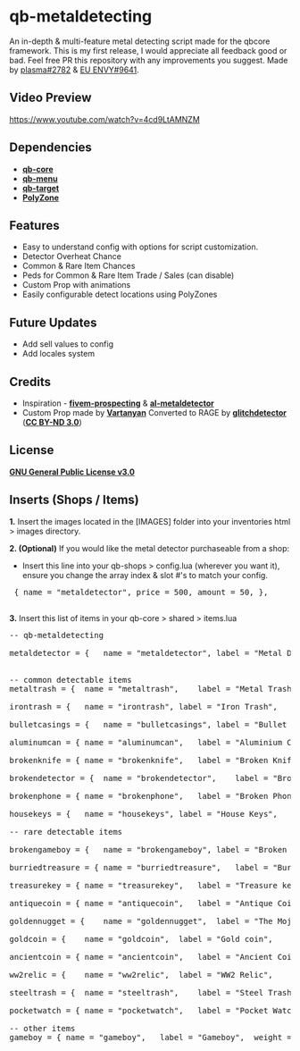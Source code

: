 # qb-metaldetecting
An in-depth & multi-feature metal detecting script made for the qbcore framework.
This is my first release, I would appreciate all feedback good or bad. Feel free PR this repository with any improvements you suggest.
Made by <a href="https://github.com/plasmaFPS">plasma#2782</a> & <a href="https://github.com/euenvy">EU ENVY#9641</a>.

## Video Preview
https://www.youtube.com/watch?v=4cd9LtAMNZM

## Dependencies
- <a href="https://github.com/qbcore-framework/qb-core">**qb-core**</a>
- <a href="https://github.com/qbcore-framework/qb-menu">**qb-menu**</a>
- <a href="https://github.com/BerkieBb/qb-target">**qb-target**</a>
- <a href="https://github.com/mkafrin/PolyZone">**PolyZone**</a>

## Features
- Easy to understand config with options for script customization.
- Detector Overheat Chance
- Common & Rare Item Chances
- Peds for Common & Rare Item Trade / Sales (can disable)
- Custom Prop with animations
- Easily configurable detect locations using PolyZones

## Future Updates
- Add sell values to config
- Add locales system

## Credits
- Inspiration - <a href ="https://github.com/glitchdetector/fivem-prospecting">**fivem-prospecting**</a> & <a href ="https://github.com/Alivemonstor/al-metaldetector">**al-metaldetector**</a>
- Custom Prop made by <a href="https://www.turbosquid.com/3d-models/3d-metal-detector/1138741">**Vartanyan**</a> Converted to RAGE by <a href="https://github.com/glitchdetector/">**glitchdetector**</a> (<a href="https://creativecommons.org/licenses/by-nd/3.0/">**CC BY-ND 3.0**</a>)

## License
<a href="https://choosealicense.com/licenses/gpl-3.0/">**GNU General Public License v3.0**</a>

## Inserts (Shops / Items)

**1.** Insert the images located in the [IMAGES] folder into your inventories html > images directory.

**2. (Optional)** If you would like the metal detector purchaseable from a shop: 
- Insert this line into your qb-shops > config.lua (wherever you want it), ensure you change the array index & slot #'s to match your config.

<pre> { name = "metaldetector", price = 500, amount = 50, },
  </pre>

**3.** Insert this list of items in your qb-core > shared > items.lua
<pre>-- qb-metaldetecting 

metaldetector = {   name = "metaldetector", label = "Metal Detector",   weight = 200,   type = "item",  image = "metaldetector.png",    unique = false, useable = true, shouldClose = true, combinable = nil,   description = "Detect Metal beep"},


-- common detectable items
metaltrash = {  name = "metaltrash",    label = "Metal Trash",  weight = 200,   type = "item",  image = "metaltrash.png",   unique = false, useable = false,    shouldClose = false,    combinable = nil,   description = "Trashed Metal"},

irontrash = {   name = "irontrash", label = "Iron Trash",   weight = 200,   type = "item",  image = "irontrash.png",    unique = false, useable = false,    shouldClose = false,    combinable = nil,   description = "Trashed Iron"},

bulletcasings = {   name = "bulletcasings", label = "Bullet Casings",   weight = 200,   type = "item",  image = "bulletcasings.png",    unique = false, useable = false,    shouldClose = false,    combinable = nil,   description = "Bullet Casings"},

aluminumcan = { name = "aluminumcan",   label = "Aluminium Can",    weight = 200,   type = "item",  image = "aluminiumcan.png", unique = false, useable = false,    shouldClose = false,    combinable = nil,   description = "Alumunim Cans"},

brokenknife = { name = "brokenknife",   label = "Broken Knife", weight = 200,   type = "item",  image = "brokenknife.png",  unique = false, useable = false,    shouldClose = false,    combinable = nil,   description     "Rusted Knife"},

brokendetector = {  name = "brokendetector",    label = "Broken Detector",  weight = 200,   type = "item",  image = "brokendetector.png",   unique = false, useable = false,    shouldClose = false,    combinable = nil,   description = "A broken metal detector"},

brokenphone = { name = "brokenphone",   label = "Broken Phone", weight = 200,   type = "item",  image = "brokenphone.png",  unique = false, useable = false,    shouldClose = false,    combinable = nil,   description = "Broken Phone"},

housekeys = {   name = "housekeys", label = "House Keys",   weight = 200,   type = "item",  image = "housekeys.png",    unique = false, useable = false,    shouldClose = false,    combinable = nil,   description = "Random House Keys"},

-- rare detectable items

brokengameboy = {   name = "brokengameboy", label = "Broken Gameboy",   weight = 200,   type = "item",  image = "brokengameboy.png",    unique = false, useable = false,    shouldClose = false,    combinable = nil,   description = "A Broken Gameboy"},

burriedtreasure = { name = "burriedtreasure",   label = "Burried treasure", weight = 200,   type = "item",  image = "burriedtreasure.png",  unique = false, useable = false,    shouldClose = false,    combinable = nil,   description = "Burried Treasure, woah"},

treasurekey = { name = "treasurekey",   label = "Treasure key", weight = 200,   type = "item",  image = "treasurekey.png",  unique = false, useable = false,    shouldClose = false,    combinable = nil,   description = "A key? Maybe for treasure"},

antiquecoin = { name = "antiquecoin",   label = "Antique Coin", weight = 200,   type = "item",  image = "antiquecoin.png",  unique = false, useable = false,    shouldClose = false,    combinable = nil,   description = "This seems old..."},

goldennugget = {    name = "goldennugget",  label = "The Mojave Nugget",    weight = 200,   type = "item",  image = "goldnugget.png",   unique = false, useable = false,    shouldClose = false,    combinable = nil,   description = "This seems valuable, hmm"},

goldcoin = {    name = "goldcoin",  label = "Gold coin",    weight = 200,   type = "item",  image = "goldcoin.png", unique = false, useable = false,    shouldClose = false,    combinable = nil,   description = "o.O GOLD!"},

ancientcoin = { name = "ancientcoin",   label = "Ancient Coin", weight = 200,   type = "item",  image = "aincientcoin.png", unique = false, useable = false,    shouldClose = false,    combinable = nil,   description = "This seems really old and unique."},

ww2relic = {    name = "ww2relic",  label = "WW2 Relic",    weight = 200,   type = "item",  image = "ww2relic.png", unique = false, useable = false,    shouldClose = false,    combinable = nil,   description = "I rememeber this from history class."},

steeltrash = {  name = "steeltrash",    label = "Steel Trash",  weight = 200,   type = "item",  image = "steelcan.png", unique = false, useable = false,    shouldClose = false,    combinable = nil,   description = "A steel can"},

pocketwatch = { name = "pocketwatch",   label = "Pocket Watch", weight = 200,   type = "item",  image = "pocketwatch.png",  unique = false, useable = false,    shouldClose = true, combinable = nil,   description = "A pocket watch"},

-- other items
gameboy = { name = "gameboy",   label = "Gameboy",  weight = 200,   type = "item",  image = "gameboy.png",  unique = false, useable = false,    shouldClose = true, combinable = nil,   description = "A working Gameboy."},
</pre>
